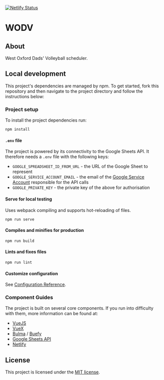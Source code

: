 [![Netlify Status](https://api.netlify.com/api/v1/badges/33b39573-dfd2-4153-bccf-267a45fab52c/deploy-status)](https://app.netlify.com/sites/wodv/deploys)

# WODV

## About

West Oxford Dads' Volleyball scheduler.

## Local development

This project's dependencies are managed by npm. 
To get started, fork this repository and then navigate to the project directory and follow the instructions below:

### Project setup
To install the project dependencies run:
```
npm install
```

#### `.env` file
The project is powered by its connectivity to the Google Sheets API.
It therefore needs a `.env` file with the following keys:
* `GOOGLE_SPREADSHEET_ID_FROM_URL` - the URL of the Google Sheet to represent
* `GOOGLE_SERVICE_ACCOUNT_EMAIL` - the email of the [Google Service Account](https://cloud.google.com/iam/docs/service-accounts) responsible for the API calls
* `GOOGLE_PRIVATE_KEY` - the private key of the above for authorisation

#### Serve for local testing
Uses webpack compiling and supports hot-reloading of files.
```
npm run serve
```

#### Compiles and minifies for production
```
npm run build
```

#### Lints and fixes files
```
npm run lint
```

#### Customize configuration
See [Configuration Reference](https://cli.vuejs.org/config/).

### Component Guides
The project is built on several core components.
If you run into difficulty with them, more information can be found at:
* [VueJS](https://vuejs.org/)
* [VueX](https://vuex.vuejs.org/)
* [Bulma](https://bulma.io/) / [Buefy](https://buefy.org/)
* [Google Sheets API](https://developers.google.com/sheets/api)
* [Netlify](https://docs.netlify.com/)

## License
This project is licensed under the [MIT license](https://github.com/mjaquiery/wodv/blob/master/LICENSE.txt).
